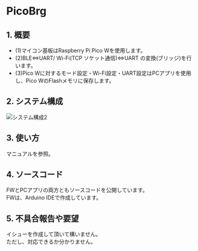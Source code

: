 # PicoBrg
## 1. 概要  
- (1)マイコン基板はRaspberry Pi Pico Wを使用します。
- (2)BLE⇔UART/ Wi-Fi(TCP ソケット通信)⇔UART  の変換(ブリッジ)を行います。
- (3)Pico Wに対するモード設定・Wi-Fi設定・UART設定はPCアプリを使用し、Pico WのFlashメモリに保存します。

## 2. システム構成  
![システム構成2](https://github.com/user-attachments/assets/1ee0fa09-7e66-465e-8440-b9c76d92ea10)

## 3. 使い方  
マニュアルを参照。  

## 4. ソースコード  
FWとPCアプリの両方ともソースコードを公開しています。    
FWは、Arduino IDEで作成しています。  

## 5. 不具合報告や要望
イシューを作成して頂いて構いません。  
ただし、対応できるか分かりません。  
    
 
